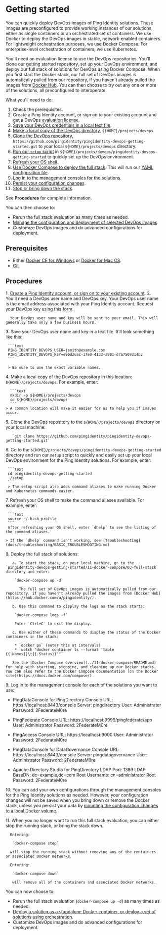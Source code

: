# Getting started

You can quickly deploy DevOps images of Ping Identity solutions. These images are preconfigured to provide working instances of our solutions, either as single containers or an orchestrated set of containers. We use Docker to deploy the DevOps images in stable, network-enabled containers. For lightweight orchestration purposes, we use Docker Compose. For enterprise-level orchestration of containers, we use Kubernetes.

You'll need an evaluation license to use the DevOps repositories. You'll clone our getting started repository, set up your DevOps environment, and deploy our full stack of solutions for DevOps using Docker Compose. When you first start the Docker stack, our full set of DevOps images is automatically pulled from our repository, if you haven't already pulled the images from [Docker Hub](https://hub.docker.com/u/pingidentity/). You can then choose to try out any one or more of the solutions, all preconfigured to interoperate.

What you'll need to do:

  1. Check the prerequisites.
  2. Create a Ping Identity account, or sign on to your existing account and get a DevOps [evaluation license](#step2).
  3. [Save your DevOps credentials in a local text file](#step3).
  4. [Make a local copy of the DevOps directory](#step4), `${HOME}/projects/devops`.
  5. [Clone the DevOps repository](#step5), `https://github.com/pingidentity/pingidentity-devops-getting-started.git` to your local `${HOME}/projects/devops` directory.
  6. [Run our `setup` script](#step6) in `${HOME}/projects/devops/pingidentity-devops-getting-started` to quickly set up the DevOps environment.
  7. [Refresh your OS shell](#step7).
  8. [Use Docker Compose to deploy the full stack](#step8). This will run our [YAML configuration file](https://raw.githubusercontent.com/pingidentity/pingidentity-devops-getting-started/master/11-docker-compose/03-full-stack/docker-compose.yaml).
  9. [Log in to the management consoles for the solutions](#step9).
  10. [Persist your configuration changes](#step10).
  11. [Stop or bring down the stack](#step11).

  See **Procedures** for complete information.

You can then choose to:

  * Rerun the full stack evaluation as many times as needed.
  * [Manage the configuration and deployment of selected DevOps images](../configDeploy.md).
  * Customize DevOps images and do advanced configurations for deployment.

## Prerequisites

* Either [Docker CE for Windows](https://docs.docker.com/v17.12/install/) or [Docker for Mac OS](https://docs.docker.com/v17.12/docker-for-mac/install/).
* [Git](https://git-scm.com/downloads).

## Procedures

  1.<a id="step1"/> [Create a Ping Identity account, or sign on to your existing account](https://www.pingidentity.com/en/account/sign-on.html).
  2. <a id="step2"/>You'll need a DevOps user name and DevOps key. Your DevOps user name is the email address associated with your Ping Identity account. Request your DevOps key using this [form](https://docs.google.com/forms/d/e/1FAIpQLSdgEFvqQQNwlsxlT6SaraeDMBoKFjkJVCyMvGPVPKcrzT3yHA/viewform).

      Your DevOps user name and key will be sent to your email. This will generally take only a few business hours.

  3.<a id="step3"/> Save your DevOps user name and key in a text file. It'll look something like this:

     ```text
     PING_IDENTITY_DEVOPS_USER=jsmith@example.com
     PING_IDENTITY_DEVOPS_KEY=e9bd26ac-17e9-4133-a981-d7a7509314b2
     ```

     > Be sure to use the exact variable names.

  4.<a id="step4"/> Make a local copy of the DevOps repository in this location: `${HOME}/projects/devops`.
  For example, enter:

      ```text
      mkdir -p ${HOME}/projects/devops
      cd ${HOME}/projects/devops
      ```
    > A common location will make it easier for us to help you if issues occur.

  5.<a name="step5"/> Clone the DevOps repository to the `${HOME}/projects/devops` directory on your local machine:

       `git clone https://github.com/pingidentity/pingidentity-devops-getting-started.git`

  6.<a id="step6"/> Go to the `${HOME}/projects/devops/pingidentity-devops-getting-started` directory and run our `setup` script to quickly and easily set up your local DevOps environment for the Ping Identity solutions. For example, enter:

     ```text
     cd pingidentity-devops-getting-started
     ./setup
     ```
     > The setup script also adds command aliases to make running Docker and Kubernetes commands easier.

  7.<a id="step7"/> Refresh your OS shell to make the command aliases available. For example, enter:

     ```text
     source ~/.bash_profile
     ```
     After refreshing your OS shell, enter `dhelp` to see the listing of the command aliases.

    > If the `dhelp` command isn't working, see [Troubleshooting](docs/troubleshooting/BASIC_TROUBLESHOOTING.md)

  8.<a id="step8"/> Deploy the full stack of solutions:

       a. To start the stack, on your local machine, go to the `pingidentity-devops-getting-started/11-docker-compose/03-full-stack` directory and enter:

        `docker-compose up -d`

          The full set of DevOps images is automatically pulled from our repository, if you haven't already pulled the images from [Docker Hub](https://hub.docker.com/u/pingidentity/).

       b. Use this command to display the logs as the stack starts:

        `docker-compose logs -f`

        Enter `Ctrl+C` to exit the display.

       c. Use either of these commands to display the status of the Docker containers in the stack:

        * `docker ps` (enter this at intervals)
        * `watch "docker container ls --format 'table {{.Names}}\t{{.Status}}'"`

       See the [Docker Compose overview](../11-docker-compose/README.md) for help with starting, stopping, and cleaning up our Docker stacks. You can also refer to the Docker Compose documentation [on the Docker site](https://docs.docker.com/compose/).

  9.<a id="step9"/> Log in to the management console for each of the solutions you want to use:

  * PingDataConsole for PingDirectory
        Console URL: https://localhost:8443/console
        Server: pingdirectory
        User: Administrator
        Password: 2FederateM0re

  * PingFederate
        Console URL: https://localhost:9999/pingfederate/app
        User: Administrator
        Password: 2FederateM0re

  * PingAccess
        Console URL: https://localhost:9000
        User: Administrator
        Password: 2FederateM0re

  * PingDataConsole for DataGovernance
        Console URL: https://localhost:8443/console
        Server: pingdatagovernance
        User: Administrator
        Password: 2FederateM0re

  * Apache Directory Studio for PingDirectory
        LDAP Port: 1389
        LDAP BaseDN: dc=example,dc=com
        Root Username: cn=administrator
        Root Password: 2FederateM0re


  10.<a id="step10"/> You can add your own configurations through the management consoles for the Ping Identity solutions as needed. However, your configuration changes will not be saved when you bring down or remove the Docker stack, unless you persist your data by [mounting the configuration changes to a local Docker volume](../11-docker-compose#persisting-container-state-and-data).

  11.<a id="step11"/> When you no longer want to run this full stack evaluation, you can either stop the running stack, or bring the stack down.

      Entering:

       `docker-compose stop`

      will stop the running stack without removing any of the containers or associated Docker networks.

      Entering:

       `docker-compose down`

       will remove all of the containers and associated Docker networks.

You can now choose to:

  * Rerun the full stack evaluation (`docker-compose up -d`) as many times as needed.
  * [Deploy a solution as a standalone Docker container, or deploy a set of solutions using orchestration](../deploy.md).
  * Customize DevOps images and do advanced configurations for deployment.
